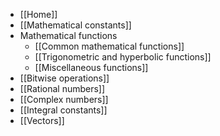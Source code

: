 * [[Home]]
* [[Mathematical constants]]
* Mathematical functions
    * [[Common mathematical functions]]
    * [[Trigonometric and hyperbolic functions]]
    * [[Miscellaneous functions]]
* [[Bitwise operations]]
* [[Rational numbers]]
* [[Complex numbers]]
* [[Integral constants]]
* [[Vectors]]